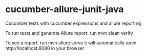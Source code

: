 # cucumber-allure-junit-java
Cucumber tests with cucumber expressions and allure reporting

To run tests and generate Allure report:
run mvn clean verify

To see a report:
run mvn allure:serve
it will automatically open http://localhost:8080 in your browser
